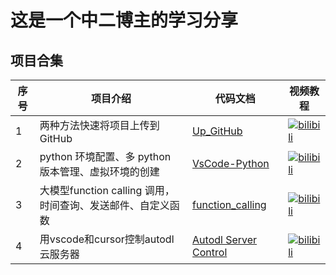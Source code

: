 # 这是一个中二博主的学习分享

## 项目合集

| 序号 | 项目介绍                                              | 代码文档                                       | 视频教程                                                                                                                                                                                                                                                                                                                                         |
| ---- | ----------------------------------------------------- | ---------------------------------------------- | ------------------------------------------------------------------------------------------------------------------------------------------------------------------------------------------------------------------------------------------------------------------------------------------------------------------------------------------------ |
| 1    | 两种方法快速将项目上传到 GitHub                       | [Up_GitHub](Up_GitHub/README.md)               | [![bilibili](https://img.shields.io/badge/dynamic/json?label=views&style=social&logo=bilibili&query=data.stat.view&url=https%3A%2F%2Fapi.bilibili.com%2Fx%2Fweb-interface%2Fview%3Fbvid%3DBV1Hq7zzGEPt)](https://www.bilibili.com/video/BV1Hq7zzGEPt/?spm_id_from=333.1387.homepage.video_card.click&vd_source=12099d09fddf896d1fc41903a69054da) |
| 2    | python 环境配置、多 python 版本管理、虚拟环境的创建   | [VsCode-Python](VsCode-Python/README.md)       | [![bilibili](https://img.shields.io/badge/dynamic/json?label=views&style=social&logo=bilibili&query=data.stat.view&url=https%3A%2F%2Fapi.bilibili.com%2Fx%2Fweb-interface%2Fview%3Fbvid%3DBV17P7DzeEmm)](https://www.bilibili.com/video/BV17P7DzeEmmvd_source=12099d09fddf896d1fc41903a69054da)                                          
| 3    | 大模型function calling 调用，时间查询、发送邮件、自定义函数 | [function_calling](function_calling/README.MD) | [![bilibili](https://img.shields.io/badge/dynamic/json?label=views&style=social&logo=bilibili&query=data.stat.view&url=https%3A%2F%2Fapi.bilibili.com%2Fx%2Fweb-interface%2Fview%3Fbvid%3DBV1xsTDz9E8g)](https://www.bilibili.com/video/BV1xsTDz9E8g/?spm_id_from=333.1387.homepage.video_card.clickvd_source=12099d09fddf896d1fc41903a69054da) |
| 4    | 用vscode和cursor控制autodl云服务器 | [Autodl Server Control](Autodl-Server-Control/README.MD) |   [![bilibili](https://img.shields.io/badge/dynamic/json?label=views&style=social&logo=bilibili&query=data.stat.view&url=https%3A%2F%2Fapi.bilibili.com%2Fx%2Fweb-interface%2Fview%3Fbvid%3DBV1xsTDz9E8g)](https://www.bilibili.com/video/BV1BtpEzxENN/?spm_id_from=333.1007.homepage.video_card.clickvd_source=12099d09fddf896d1fc41903a69054da) |




